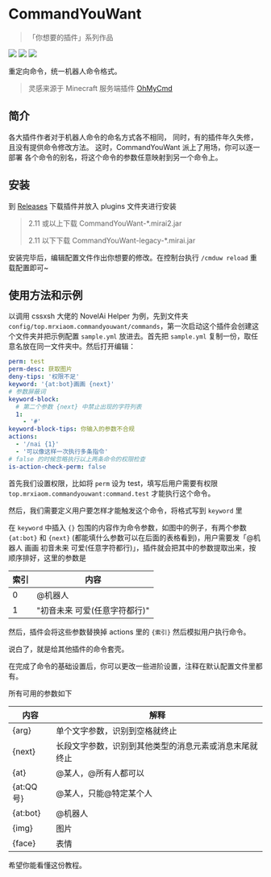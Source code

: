 # CommandYouWant
> 「你想要的插件」系列作品

[![](https://shields.io/github/downloads/MrXiaoM/CommandYouWant/total)](https://github.com/MrXiaoM/CommandYouWant/releases) [![](https://img.shields.io/badge/mirai--console-2.12.3-blue)](https://github.com/mamoe/mirai) [![](https://img.shields.io/badge/MiraiForum-post-yellow)](https://mirai.mamoe.net/topic/)

重定向命令，统一机器人命令格式。

> 灵感来源于 Minecraft 服务端插件 [OhMyCmd](https://www.mcbbs.net/thread-1064805-1-1.html)

## 简介

各大插件作者对于机器人命令的命名方式各不相同，
同时，有的插件年久失修，且没有提供命令修改方法。
这时，CommandYouWant 派上了用场，你可以逐一部署
各个命令的别名，将这个命令的参数任意映射到另一个命令上。

## 安装

到 [Releases](https://github.com/MrXiaoM/CommandWant/releases) 下载插件并放入 plugins 文件夹进行安装

> 2.11 或以上下载 CommandYouWant-*.mirai2.jar
>
> 2.11 以下下载 CommandYouWant-legacy-*.mirai.jar

安装完毕后，编辑配置文件作出你想要的修改。在控制台执行 `/cmduw reload` 重载配置即可~

## 使用方法和示例

以调用 cssxsh 大佬的 NovelAi Helper 为例，先到文件夹 `config/top.mrxiaom.commandyouwant/commands`，第一次启动这个插件会创建这个文件夹并把示例配置 `sample.yml` 放进去。首先把 `sample.yml` 复制一份，取任意名放在同一文件夹中。然后打开编辑：

```yaml
perm: test
perm-desc: 获取图片
deny-tips: '权限不足'
keyword: '{at:bot}画画 {next}'
# 参数屏蔽词
keyword-block:
  # 第二个参数 {next} 中禁止出现的字符列表
  1: 
    - '#'
keyword-block-tips: 你输入的参数不合规
actions: 
  - '/nai {1}'
  - '可以像这样一次执行多条指令'
# false 的时候忽略执行以上两条命令的权限检查
is-action-check-perm: false
```
首先我们设置权限，比如将 `perm` 设为 test，填写后用户需要有权限 `top.mrxiaom.commandyouwant:command.test` 才能执行这个命令。

然后，我们需要定义用户要怎样才能触发这个命令，将格式写到 `keyword` 里

在 `keyword` 中插入 `{}` 包围的内容作为命令参数，如图中的例子，有两个参数 `{at:bot}` 和 `{next}` (都能填什么参数可以在后面的表格看到)，用户需要发「@机器人 画画 初音未来 可爱(任意字符都行)」，插件就会把其中的参数提取出来，按顺序排好，这里的参数是

| 索引 | 内容         |
| --- |------------|
| 0 | @机器人       |
| 1 | "初音未来 可爱(任意字符都行)" |

然后，插件会将这些参数替换掉 actions 里的 `{索引}` 然后模拟用户执行命令。

说白了，就是给其他插件的命令套壳。

在完成了命令的基础设置后，你可以更改一些进阶设置，注释在默认配置文件里都有。


所有可用的参数如下

| 内容       | 解释                          |
|----------|-----------------------------|
| {arg}    | 单个文字参数，识别到空格就终止             |
| {next}   | 长段文字参数，识别到其他类型的消息元素或消息末尾就终止 |
| {at}     | @某人，@所有人都可以                 |
| {at:QQ号} | @某人，只能@特定某个人                |
| {at:bot} | @机器人                        |
| {img}    | 图片                          |
| {face}   | 表情                          |

希望你能看懂这份教程。
